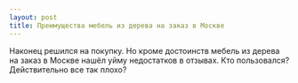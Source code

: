 ```yaml
---
layout: post 
title: Преимущества мебель из дерева на заказ в Москве 
--- 
```

Наконец решился на покупку. Но кроме достоинств мебель из дерева на заказ в Москве нашёл уйму недостатков в отзывах. Кто пользовался? Действительно все так плохо?